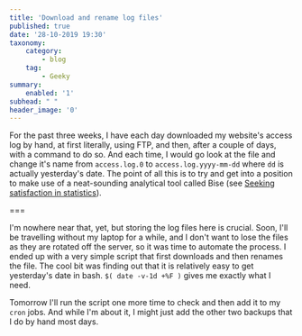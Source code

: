 ```yaml
---
title: 'Download and rename log files'
published: true
date: '28-10-2019 19:30'
taxonomy:
    category:
        - blog
    tag:
        - Geeky
summary:
    enabled: '1'
subhead: " "
header_image: '0'
--- 
```


For the past three weeks, I have each day downloaded my website's access log by hand, at first literally, using FTP, and then, after a couple of days, with a command to do so. And each time, I would go look at the file and change it's name from `access.log.0` to `access.log.yyyy-mm-dd` where `dd` is actually yesterday's date. The point of all this is to try and get into a position to make use of a neat-sounding analytical tool called Bise (see <a class="u-in-reply-to" href="https://www.jeremycherfas.net/blog/seeking-satisfaction-in-statistics" >Seeking satisfaction in statistics</a >).

===

I'm nowhere near that, yet, but storing the log files here is crucial. Soon, I'll be travelling without my laptop for a while, and I don't want to lose the files as they are rotated off the server, so it was time to automate the process. I ended up with a very simple script that first downloads and then renames the file. The cool bit was finding out that it is relatively easy to get yesterday's date in bash. `$( date -v-1d +%F )` gives me exactly what I need.

Tomorrow I'll run the script one more time to check and then add it to my `cron` jobs. And while I'm about it, I might just add the other two backups that I do by hand most days.
